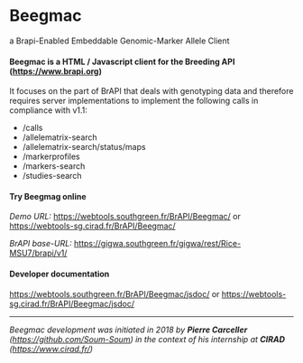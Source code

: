 # Beegmac
a Brapi-Enabled Embeddable Genomic-Marker Allele Client

#### Beegmac is a HTML / Javascript client for the __Breeding API__ (https://www.brapi.org)

It focuses on the part of BrAPI that deals with genotyping data and therefore requires server implementations to implement the following calls in compliance with v1.1:

-	/calls
-	/allelematrix-search
-	/allelematrix-search/status/maps
-	/markerprofiles
-	/markers-search
-	/studies-search

#### Try Beegmag online
*Demo URL:* https://webtools.southgreen.fr/BrAPI/Beegmac/ or https://webtools-sg.cirad.fr/BrAPI/Beegmac/

*BrAPI base-URL:* https://gigwa.southgreen.fr/gigwa/rest/Rice-MSU7/brapi/v1/

#### Developer documentation
https://webtools.southgreen.fr/BrAPI/Beegmac/jsdoc/ or https://webtools-sg.cirad.fr/BrAPI/Beegmac/jsdoc/

---

*Beegmac development was initiated in 2018 by **Pierre Carceller** (https://github.com/Soum-Soum) in the context of his internship at **CIRAD** (https://www.cirad.fr/)*
